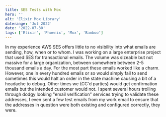 ```yaml
---
title: SES Tests with Mox
hero: ''
alt: 'Elixir Mox Library'
daterange: 'Jul 2022'
date: '2022-07-30'
tags: ['Elixir', 'Phoenix', 'Mox', 'Bamboo']
---
```


 In my experience AWS SES offers little to no visibility into what emails are sending, how, when or to whom.
I was working on a large enterprise project that used SES for transactional emails. The volume was sizeable 
but not massive for a large organization, between somewhere between 2-5 thousand emails a day. For the most 
part these emails worked like a charm. However, one in every hundred emails or so would simply fail to send 
sometimes this would halt an order in the state machine causing a bit of a headache to debug.  Other times 
we (CC'd parties) would get confirmation emails but the intended customer would not.  I spent several 
hours trolling through dodgy looking "email verification" services trying to validate these addresses, I 
even sent a few test emails from my work email to ensure that the addresses in question were both existing 
and configured correctly, they were. 
